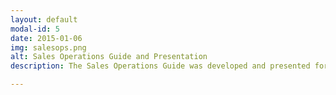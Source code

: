 ```yaml
---
layout: default
modal-id: 5
date: 2015-01-06
img: salesops.png
alt: Sales Operations Guide and Presentation
description: The Sales Operations Guide was developed and presented for a large onboarding at OpenWater. The sales department was growing quickly, but hadn't ever established or documented any formal procedures. The Sales Operations Guide was able to double as an entertaining presentation and as formal documentation. <br /><br /><br /><a href="https://drive.google.com/file/d/0B9Z0lF0v7n4Vb2w5SXoxQ2FLNFE/view?usp=sharing" onClick="ga('send', 'event', 'portfolio-extra', 'click', 'Sales Operations Guide PDF');" target="_blank"><img src="img/portfolio/salesops-presentation.png" class="img-responsive img-portfolio-extra" alt="Sales Operations Guide - Google Docs" /></a>

---
```

